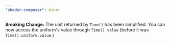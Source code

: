 ```yaml
---
"shader-composer": minor
---
```


**Breaking Change:** The unit returned by `Time()` has been simplified. You can now access the uniform's value through `Time().value` (before it was `Time().uniform.value`.)
